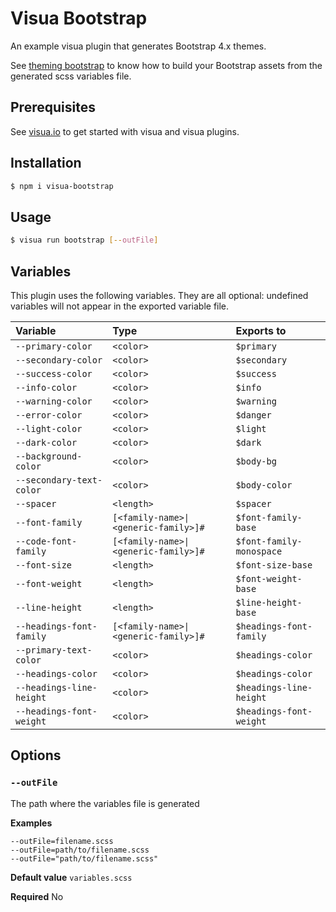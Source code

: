 # Visua Bootstrap

An example visua plugin that generates Bootstrap 4.x themes.

See [theming bootstrap](https://getbootstrap.com/docs/4.0/getting-started/theming/) to know how to build your Bootstrap assets from the generated scss variables file.

## Prerequisites

See [visua.io](https://visua.io) to get started with visua and visua plugins.

## Installation

```bash
$ npm i visua-bootstrap
```

## Usage

```bash
$ visua run bootstrap [--outFile]
```

## Variables

This plugin uses the following variables. They are all optional: undefined variables will not appear in the
exported variable file.

|Variable|Type|Exports to|
|:---|:---|:---|
|`--primary-color`|`<color>`|`$primary`|
|`--secondary-color`|`<color>`|`$secondary`|
|`--success-color`|`<color>`|`$success`|
|`--info-color`|`<color>`|`$info`|
|`--warning-color`|`<color>`|`$warning`|
|`--error-color`|`<color>`|`$danger`|
|`--light-color`|`<color>`|`$light`|
|`--dark-color`|`<color>`|`$dark`|
|`--background-color`|`<color>`|`$body-bg`|
|`--secondary-text-color`|`<color>`|`$body-color`|
|`--spacer`|`<length>`|`$spacer`|
|`--font-family`|`[<family-name>\|<generic-family>]#`|`$font-family-base`|
|`--code-font-family`|`[<family-name>\|<generic-family>]#`|`$font-family-monospace`|
|`--font-size`|`<length>`|`$font-size-base`|
|`--font-weight`|`<length>`|`$font-weight-base`|
|`--line-height`|`<length>`|`$line-height-base`|
|`--headings-font-family`|`[<family-name>\|<generic-family>]#`|`$headings-font-family`|
|`--primary-text-color`|`<color>`|`$headings-color`|
|`--headings-color`|`<color>`|`$headings-color`|
|`--headings-line-height`|`<color>`|`$headings-line-height`|
|`--headings-font-weight`|`<color>`|`$headings-font-weight`|

## Options

### `--outFile`

The path where the variables file is generated

**Examples** 
```
--outFile=filename.scss
--outFile=path/to/filename.scss
--outFile="path/to/filename.scss"
```

**Default value** `variables.scss`

**Required** No
